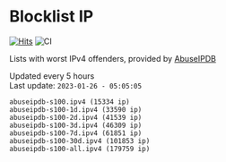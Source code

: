 # Blocklist IP

[![Hits](https://hits.seeyoufarm.com/api/count/incr/badge.svg?url=https%3A%2F%2Fgithub.com%2Fborestad%2Fblocklist-ip%2F&count_bg=%2379C83D&title_bg=%23555555&icon=&icon_color=%23E7E7E7&title=hits&edge_flat=false)](https://hits.seeyoufarm.com)  ![CI](https://img.shields.io/github/workflow/status/borestad/blocklist-ip/CI?style=flat-square)

Lists with worst IPv4 offenders, provided by [AbuseIPDB](https://www.abuseipdb.com/)

<!-- FOOTER-PLACEHOLDER -->
Updated every 5 hours<br>
Last update: `2023-01-26 - 05:05:05`
```
abuseipdb-s100.ipv4 (15334 ip)
abuseipdb-s100-1d.ipv4 (33590 ip)
abuseipdb-s100-2d.ipv4 (41539 ip)
abuseipdb-s100-3d.ipv4 (46309 ip)
abuseipdb-s100-7d.ipv4 (61851 ip)
abuseipdb-s100-30d.ipv4 (101853 ip)
abuseipdb-s100-all.ipv4 (179759 ip)
```
